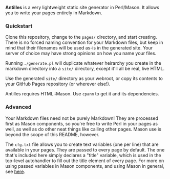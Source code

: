 **Antilles** is a very lightweight static site generator in Perl/Mason. It allows you to write your pages entirely in Markdown.

### Quickstart
Clone this repository, change to the ```pages/``` directory, and start creating. There is no forced naming convention for your Markdown files, but keep in mind that their filenames will be used as-is in the generated site. Your server of choice may have strong opinions on how you name your files.

Running ```./generate.pl``` will duplicate whatever heirarchy you create in the markdown directory into a ```site/``` directory, except it'll all be real, live HTML.

Use the generated ```site/``` directory as your webroot, or copy its contents to your GitHub Pages repository (or wherever else!).

Antilles requires HTML::Mason. Use ```cpanm``` to get it and its dependencies.

### Advanced

Your Markdown files need not be purely Markdown! They are processed first as Mason components, so you're free to write Perl in your pages as well, as well as do other neat things like calling other pages. Mason use is beyond the scope of this README, however. 

The ```cfg.txt``` file allows you to create text variables (one per line) that are available in your pages. They are passed to every page by default. The one that's included here simply declares a "title" variable, which is used in the top-level autohandler to fill out the title element of every page. For more on using passed variables in Mason components, and using Mason in general, see [here](https://masonbook.houseabsolute.com/book/).




